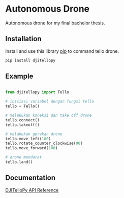# Autonomous Drone

Autonomous drone for my final bachelor thesis.
## Installation

Install and use this library [pip](https://github.com/damiafuentes/DJITelloPy/) to command tello drone.

```bash
pip install djitellopy
```

## Example

```python

from djitellopy import Tello

# inisiasi variabel dengan fungsi tello
tello = Tello()

# melakukan koneksi dan take off drone 
tello.connect()
tello.takeoff()

# melakukan gerakan drone
tello.move_left(100)
tello.rotate_counter_clockwise(90)
tello.move_forward(100)

# drone mendarat
tello.land()
```


## Documentation
[DJITelloPy API Reference](https://djitellopy.readthedocs.io/en/latest/)